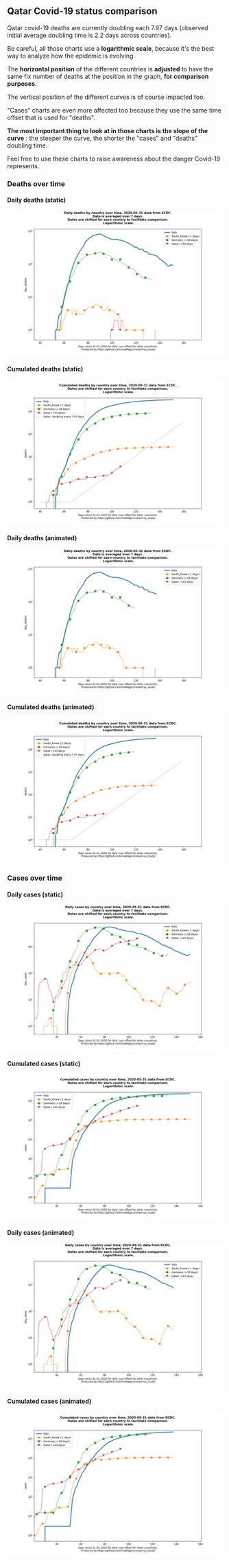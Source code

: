 ## Qatar Covid-19 status comparison 

Qatar covid-19 deaths are currently doubling each 7.97 days (observed initial average doubling time is 2.2 days across countries).



Be careful, all those charts use a **logarithmic scale**, because it's the best way to analyze how the epidemic is evolving.
 
The **horizontal position** of the different countries is **adjusted** to have the same fix number of deaths at the position in the graph, **for comparison purposes**.

The vertical position of the different curves is of course impacted too.

"Cases" charts are even more affected too because they use the same time offset that is used for "deaths".

**The most important thing to look at in those charts is the slope of the curve** : the steeper the curve, the shorter the "cases" and "deaths" doubling time.

Feel free to use these charts to raise awareness about the danger Covid-19 represents. 


 
### Deaths over time
 
#### Daily deaths (static)
![Qatar covid-19 daily deaths static chart](https://raw.githubusercontent.com/madlag/coronavirus_study/master/notebooks/graphs/2020-05-31/countries/Qatar/2020-05-31_Qatar_day_deaths.png "Qatar covid-19 day_deaths static chart")   
 
#### Cumulated deaths (static)
![Qatar covid-19 cumulated deaths static chart](https://raw.githubusercontent.com/madlag/coronavirus_study/master/notebooks/graphs/2020-05-31/countries/Qatar/2020-05-31_Qatar_deaths.png "Qatar covid-19 deaths static chart")   
 
#### Daily deaths (animated)
![Qatar covid-19 daily deaths animated chart](https://raw.githubusercontent.com/madlag/coronavirus_study/master/notebooks/graphs/2020-05-31/countries/Qatar/2020-05-31_Qatar_day_deaths.gif "Qatar covid-19 day_deaths animated chart")   
 
#### Cumulated deaths (animated)
![Qatar covid-19 cumulated deaths animated chart](https://raw.githubusercontent.com/madlag/coronavirus_study/master/notebooks/graphs/2020-05-31/countries/Qatar/2020-05-31_Qatar_deaths.gif "Qatar covid-19 deaths animated chart")   

 
### Cases over time
 
#### Daily cases (static)
![Qatar covid-19 daily cases static chart](https://raw.githubusercontent.com/madlag/coronavirus_study/master/notebooks/graphs/2020-05-31/countries/Qatar/2020-05-31_Qatar_day_cases.png "Qatar covid-19 day_cases static chart")   
 
#### Cumulated cases (static)
![Qatar covid-19 cumulated cases static chart](https://raw.githubusercontent.com/madlag/coronavirus_study/master/notebooks/graphs/2020-05-31/countries/Qatar/2020-05-31_Qatar_cases.png "Qatar covid-19 cases static chart")   
 
#### Daily cases (animated)
![Qatar covid-19 daily cases animated chart](https://raw.githubusercontent.com/madlag/coronavirus_study/master/notebooks/graphs/2020-05-31/countries/Qatar/2020-05-31_Qatar_day_cases.gif "Qatar covid-19 day_cases animated chart")   
 
#### Cumulated cases (animated)
![Qatar covid-19 cumulated cases animated chart](https://raw.githubusercontent.com/madlag/coronavirus_study/master/notebooks/graphs/2020-05-31/countries/Qatar/2020-05-31_Qatar_cases.gif "Qatar covid-19 cases animated chart")   

